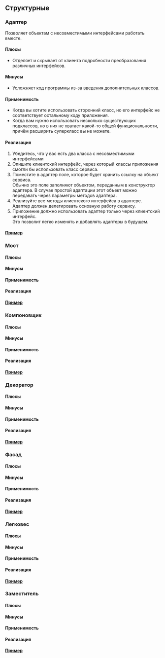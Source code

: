 ## Структурные
### Адаптер
Позволяет объектам с несовместимыми интерфейсами работать вместе.
#### Плюсы
 - Отделяет и скрывает от клиента подробности преобразования различных интерфейсов.
#### Минусы
- Усложняет код программы из-за введения дополнительных классов.
#### Применимость
- Когда вы хотите использовать сторонний класс, но его интерфейс не соответствует остальному коду приложения.
- Когда вам нужно использовать несколько существующих подклассов, но в них не хватает какой-то общей функциональности, причём расширить суперкласс вы не можете.
#### Реализация
1. Убедитесь, что у вас есть два класса с несовместимыми интерфейсами
2. Опишите клиентский интерфейс, через который классы приложения смогли бы использовать класс сервиса.
3. Поместите в адаптер поле, которое будет хранить ссылку на объект сервиса.  
Обычно это поле заполняют объектом, переданным в конструктор адаптера. В случае простой адаптации этот объект можно передавать через параметры методов адаптера.
4. Реализуйте все методы клиентского интерфейса в адаптере. Адаптер должен делегировать основную работу сервису.
5. Приложение должно использовать адаптер только через клиентский интерфейс.  
Это позволит легко изменять и добавлять адаптеры в будущем.
#### [Пример](golang-examples/adapter/main.go)

### Мост

#### Плюсы
#### Минусы
#### Применимость
#### Реализация
#### [Пример]()

### Компоновщик

#### Плюсы
#### Минусы
#### Применимость
#### Реализация
#### [Пример]()

### Декоратор

#### Плюсы
#### Минусы
#### Применимость
#### Реализация
#### [Пример]()

### Фасад

#### Плюсы
#### Минусы
#### Применимость
#### Реализация
#### [Пример]()

### Легковес

#### Плюсы
#### Минусы
#### Применимость
#### Реализация
#### [Пример]()

### Заместитель

#### Плюсы
#### Минусы
#### Применимость
#### Реализация
#### [Пример]()